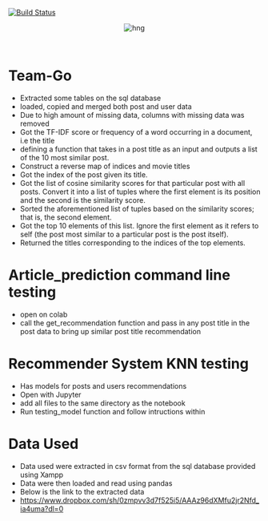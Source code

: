 [![Build Status](https://travis-ci.org/timolinn/hng.tech.svg?branch=master)](https://travis-ci.org/timolinn/hng.tech)

<div align="center">

![hng](https://res.cloudinary.com/iambeejayayo/image/upload/v1554240066/brand-logo.png)

<br>

</div>

# Team-Go
- Extracted some tables on the sql database
- loaded, copied and merged both post and user data
- Due to high amount of missing data, columns with missing data was removed
- Got the TF-IDF score or frequency of a word occurring in a document, i.e the title
- defining a function that takes in a post title as an input and outputs a list of the 10 most similar post.
- Construct a reverse map of indices and movie titles
- Got the index of the post given its title.
- Got the list of cosine similarity scores for that particular post with all posts. Convert it into a list of tuples where the first element is its position and the second is the similarity score.
- Sorted the aforementioned list of tuples based on the similarity scores; that is, the second element.
- Got the top 10 elements of this list. Ignore the first element as it refers to self (the post most similar to a particular post is the  post itself).
- Returned the titles corresponding to the indices of the top elements.
# Article_prediction command line testing

- open on colab
- call the get_recommendation function and pass in any post title in the post data to bring up similar post title recommendation

# Recommender System KNN testing
- Has models for posts and users recommendations
- Open with Jupyter 
- add all files to the same directory as the notebook
- Run testing_model function and follow intructions within

# Data Used
- Data used were extracted in csv format from the sql database provided using Xampp
- Data were then loaded and read using pandas
- Below is the link to the extracted data 
- https://www.dropbox.com/sh/0zmpvv3d7f525i5/AAAz96dXMfu2jr2Nfd_ia4uma?dl=0
